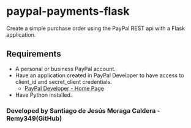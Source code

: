 # paypal-payments-flask

Create a simple purchase order using the PayPal REST api with a Flask application.

## Requirements

- A personal or business PayPal account.
- Have an application created in PayPal Developer to have access to client_id and secret_client credentials.
  - [PayPal Developer - Home Page](https://developer.paypal.com/home/)
- Have Python installed.

### Developed by Santiago de Jesús Moraga Caldera - Remy349(GitHub)
